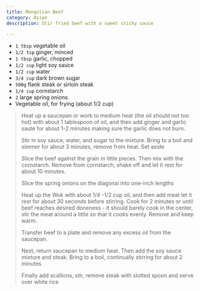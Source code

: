 ```yaml
---
title: Mongolian Beef  
category: Asian
description: Stir fried beef with a sweet sticky sauce

--- 
```


* `1 tbsp` vegetable oil
* `1/2 tsp` ginger, minced
* `1 tbsp` garlic, chopped
* `1/2 cup` light soy sauce
* `1/2 cup` water
* `3/4 cup` dark brown sugar
* `500g` flank steak or sirloin steak
* `1/4 cup` cornstarch
* `2` large spring onions
* Vegetable oil, for frying (about 1/2 cup)

> Heat up a saucepan or work to medium heat (the oil should not too hot) with about 1 tablespoon of oil, and then add ginger and garlic sauté for about 1-2 minutes making sure the garlic does not burn.
>
> Stir in soy sauce, water, and sugar to the mixture. Bring to a boil and simmer for about 3 minutes, remove from heat. Set aside
>
> Slice the beef against the grain in little pieces. Then mix with the cornstarch. Remove from cornstarch, shake off and let it rest for about 10 minutes.
>
> Slice the spring onions on the diagonal into one-inch lengths
>
> Heat up the Wok with about 1/4 -1/2 cup oil, and then add meat let it rest for about 30 seconds before stirring. Cook for 2 minutes or until beef reaches desired doneness - it should barely cook in the center, stir the meat around a little so that it cooks evenly. Remove and keep warm. 
>
> Transfer beef to a plate and remove any excess oil from the saucepan.
>
> Next, return saucepan to medium heat. Then add the soy sauce mixture and steak. Bring to a boil, continually stirring for about 2 minutes
>
> Finally add scallions, stir, remove steak with slotted spoon and serve over white rice


